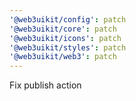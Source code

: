 ```yaml
---
'@web3uikit/config': patch
'@web3uikit/core': patch
'@web3uikit/icons': patch
'@web3uikit/styles': patch
'@web3uikit/web3': patch
---
```


Fix publish action
